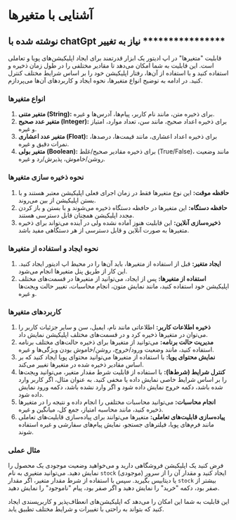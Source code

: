 # آشنایی با متغیرها
## نوشته شده با chatGpt نیاز به تغییر ****************

قابلیت "متغیرها" در اپ ادیتور یک ابزار قدرتمند برای ایجاد اپلیکیشن‌های پویا و تعاملی است. این قابلیت به شما امکان می‌دهد تا مقادیر مختلفی را در طول زمان ذخیره و استفاده کنید و با استفاده از آن‌ها، رفتار اپلیکیشن خود را بر اساس شرایط مختلف کنترل کنید. در ادامه به توضیح انواع متغیرها، نحوه ایجاد و کاربردهای آن‌ها می‌پردازم.

### انواع متغیرها

1.  **متغیر متنی (String):** برای ذخیره متن، مانند نام کاربر، پیام‌ها، آدرس‌ها و غیره.
2.  **متغیر عدد صحیح (Integer):** برای ذخیره اعداد صحیح، مانند سن، تعداد موارد، امتیاز و غیره.
3.  **متغیر عدد اعشاری (Float):** برای ذخیره اعداد اعشاری، مانند قیمت‌ها، درصدها، نمرات دقیق و غیره.
4.  **متغیر بولی (Boolean):** برای ذخیره مقادیر صحیح/غلط (True/False)، مانند وضعیت روشن/خاموش، پذیرش/رد و غیره.

### نحوه ذخیره سازی متغیرها

1.  **حافظه موقت:** این نوع متغیرها فقط در زمان اجرای فعلی اپلیکیشن معتبر هستند و با بستن اپلیکیشن از بین می‌روند.
2.  **حافظه دستگاه:** این متغیرها در حافظه دستگاه ذخیره می‌شوند و با بستن و باز کردن مجدد اپلیکیشن همچنان قابل دسترسی هستند.
3.  **ذخیره‌سازی آنلاین:** این قابلیت هنوز آماده نشده ولی در آینده می‌تواند برای ذخیره متغیرها به صورت آنلاین و قابل دسترسی از هر دستگاهی مفید باشد.

### نحوه ایجاد و استفاده از متغیرها

1.  **ایجاد متغیر:** قبل از استفاده از متغیرها، باید آن‌ها را در محیط اپ ادیتور ایجاد کنید. این کار از طریق پنل متغیرها انجام می‌شود.
2.  **استفاده از متغیرها:** پس از ایجاد، می‌توانید از متغیرها در قسمت‌های مختلف اپلیکیشن خود استفاده کنید، مانند نمایش متون، انجام محاسبات، تغییر حالت ویجت‌ها و غیره.

### کاربردهای متغیرها

1.  **ذخیره اطلاعات کاربر:** اطلاعاتی مانند نام، ایمیل، سن و سایر جزئیات کاربر را می‌توان در متغیرها ذخیره کرد و در قسمت‌های مختلف اپلیکیشن نمایش داد.
2.  **مدیریت حالت برنامه:** می‌توانید از متغیرها برای ذخیره حالت‌های مختلف برنامه استفاده کنید، مانند وضعیت ورود/خروج، روشن/خاموش بودن ویژگی‌ها و غیره.
3.  **نمایش محتوای پویا:** با استفاده از متغیرها می‌توانید محتوای پویا ایجاد کنید که بر اساس مقادیر ذخیره شده در متغیرها تغییر می‌کند.
4.  **کنترل شرایط (شرط‌ها):** با استفاده از قابلیت شرط مقدار متغیر، می‌توانید ویجت‌ها را بر اساس شرایط خاصی نمایش داده یا مخفی کنید. به عنوان مثال، اگر کاربر وارد شده باشد، دکمه خروج نمایش داده شود و اگر وارد نشده باشد، دکمه ورود نمایش داده شود.
5.  **انجام محاسبات:** می‌توانید محاسبات مختلفی را انجام داده و نتیجه را در متغیرها ذخیره کنید، مانند محاسبه امتیاز، جمع کل، میانگین و غیره.
6.  **پیاده‌سازی قابلیت‌های تعاملی:** متغیرها می‌توانند برای پیاده‌سازی قابلیت‌های تعاملی مانند فرم‌های پویا، فیلترهای جستجو، نمایش پیام‌های سفارشی و غیره استفاده شوند.

### مثال عملی

فرض کنید یک اپلیکیشن فروشگاهی دارید و می‌خواهید وضعیت موجودی یک محصول را نمایش دهید. می‌توانید متغیری به نام `stock` (موجودی) ایجاد کنید و مقدار آن را از سرور یا دیتابیس بگیرید. سپس با استفاده از شرط مقدار متغیر، اگر مقدار `stock` بیشتر از صفر بود، دکمه "خرید" را نمایش دهید و اگر صفر بود، پیام "ناموجود" را نمایش دهید.

این قابلیت به شما این امکان را می‌دهد که اپلیکیشن‌های انعطاف‌پذیر و کاربرپسندی ایجاد کنید که بتواند به راحتی با تغییرات و شرایط مختلف تطبیق یابد.
